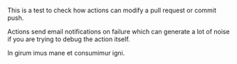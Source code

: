 This is a test to check how actions can modify a pull request or commit push.

Actions send email notifications on failure which can generate a lot of noise if you are trying to debug the action itself.

In girum imus mane et consumimur igni.
